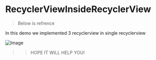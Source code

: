 # RecyclerViewInsideRecyclerView

> Below is refrence

In this demo we implemented 3 recyclerview in single recyclerview

![Image](https://github.com/BagwanAkib/RecyclerViewInsideRecyclerView/blob/master/app/src/main/res/drawable/UI.jpeg)

>> HOPE IT WILL HELP YOU!
